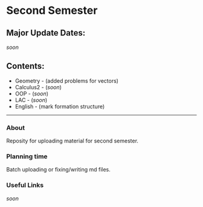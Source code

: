 # Second Semester

## Major Update Dates:
*soon*

## Contents:

- Geometry - (added problems for vectors)
- Calculus2 - (*soon*)
- OOP - (*soon*)
- LAC - (*soon*)
- English - (mark formation structure)

---

### About

Reposity for uploading material for second semester.

### Planning time

Batch uploading or fixing/writing md files.

### Useful Links

*soon*
